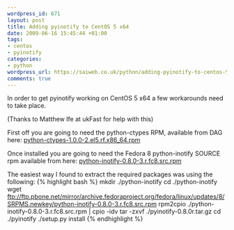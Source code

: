 ```yaml
--- 
wordpress_id: 671
layout: post
title: Adding pyinotify to CentOS 5 x64
date: 2009-06-16 15:45:44 +01:00
tags: 
- centos
- pyinotify
categories: 
- python
wordpress_url: https://saiweb.co.uk/python/adding-pyinotify-to-centos-5-x64
comments: true
---
```

In order to get pyinotify working on CentOS 5 x64 a few workarounds need to take place.

(Thanks to Matthew Ife at ukFast for help with this)

First off you are going to need the python-ctypes RPM, available from DAG here: <a href="https://dag.wieers.com/rpm/packages/python-ctypes/python-ctypes-1.0.0-2.el5.rf.x86_64.rpm">python-ctypes-1.0.0-2.el5.rf.x86_64.rpm</a>

Once installed you are going to need the Fedora 8 python-inotify SOURCE rpm available from here: <a href="ftp://ftp.pbone.net/mirror/archive.fedoraproject.org/fedora/linux/updates/8/SRPMS.newkey/python-inotify-0.8.0-3.r.fc8.src.rpm">python-inotify-0.8.0-3.r.fc8.src.rpm</a>

The easiest way I found to extract the required packages was using the following:
{% highlight bash %}
mkdir ./python-inotify
cd ./python-inotify
wget ftp://ftp.pbone.net/mirror/archive.fedoraproject.org/fedora/linux/updates/8/SRPMS.newkey/python-inotify-0.8.0-3.r.fc8.src.rpm
rpm2cpio ./python-inotify-0.8.0-3.r.fc8.src.rpm | cpio -idv
tar -zxvf ./pyinotify-0.8.0r.tar.gz
cd ./pyinotify
./setup.py install
{% endhighlight %}






